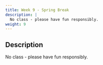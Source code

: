 ```yaml
---
title: Week 9 - Spring Break
description: |
  No class - please have fun responsibly.
weight: 9
---
```

## Description
No class - please have fun responsibly.